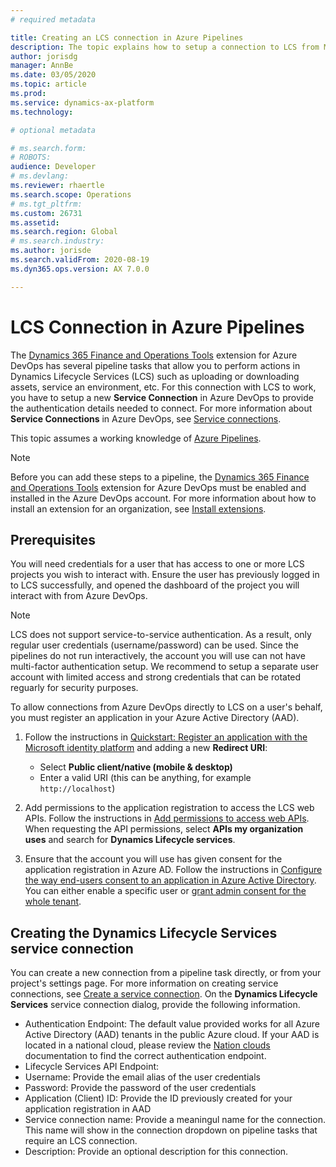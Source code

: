 ```yaml
---
# required metadata

title: Creating an LCS connection in Azure Pipelines
description: The topic explains how to setup a connection to LCS from Microsoft Azure DevOps.
author: jorisdg
manager: AnnBe
ms.date: 03/05/2020
ms.topic: article
ms.prod: 
ms.service: dynamics-ax-platform
ms.technology: 

# optional metadata

# ms.search.form: 
# ROBOTS: 
audience: Developer
# ms.devlang: 
ms.reviewer: rhaertle
ms.search.scope: Operations
# ms.tgt_pltfrm: 
ms.custom: 26731
ms.assetid:
ms.search.region: Global
# ms.search.industry: 
ms.author: jorisde
ms.search.validFrom: 2020-08-19
ms.dyn365.ops.version: AX 7.0.0

---
```


# LCS Connection in Azure Pipelines

The [Dynamics 365 Finance and Operations Tools](https://marketplace.visualstudio.com/items?itemName=Dyn365FinOps.dynamics365-finops-tools) extension for Azure DevOps has several pipeline tasks that allow you to perform actions in Dynamics Lifecycle Services (LCS) such as uploading or downloading assets, service an environment, etc. For this connection with LCS to work, you have to setup a new **Service Connection** in Azure DevOps to provide the authentication details needed to connect. For more information about **Service Connections** in Azure DevOps, see [Service connections](https://docs.microsoft.com/azure/devops/pipelines/library/service-endpoints?view=azure-devops).

This topic assumes a working knowledge of [Azure Pipelines](https://docs.microsoft.com/azure/devops/pipelines/get-started/pipelines-get-started?view=azure-devops).

> [!NOTE]
> Before you can add these steps to a pipeline, the [Dynamics 365 Finance and Operations Tools](https://marketplace.visualstudio.com/items?itemName=Dyn365FinOps.dynamics365-finops-tools) extension for Azure DevOps must be enabled and installed in the Azure DevOps account. For more information about how to install an extension for an organization, see [Install extensions](https://docs.microsoft.com/azure/devops/marketplace/install-extension?view=azure-devops&tabs=browser).

## Prerequisites

You will need credentials for a user that has access to one or more LCS projects you wish to interact with. Ensure the user has previously logged in to LCS successfully, and opened the dashboard of the project you will interact with from Azure DevOps.

> [!NOTE]
> LCS does not support service-to-service authentication. As a result, only regular user credentials (username/password) can be used. Since the pipelines do not run interactively, the account you will use can not have multi-factor authentication setup. We recommend to setup a separate user account with limited access and strong credentials that can be rotated reguarly for security purposes.

To allow connections from Azure DevOps directly to LCS on a user's behalf, you must register an application in your Azure Active Directory (AAD).

1. Follow the instructions in [Quickstart: Register an application with the Microsoft identity platform](https://docs.microsoft.com/azure/active-directory/develop/quickstart-register-app) and adding a new **Redirect URI**:
    - Select **Public client/native (mobile & desktop)**
    - Enter a valid URI (this can be anything, for example `http://localhost`)

2. Add permissions to the application registration to access the LCS web APIs. Follow the instructions in [Add permissions to access web APIs](https://docs.microsoft.com/azure/active-directory/develop/quickstart-configure-app-access-web-apis#add-permissions-to-access-web-apis). When requesting the API permissions, select **APIs my organization uses** and search for **Dynamics Lifecycle services**.

3. Ensure that the account you will use has given consent for the application registration in Azure AD. Follow the instructions in [Configure the way end-users consent to an application in Azure Active Directory](https://docs.microsoft.com/azure/active-directory/manage-apps/configure-user-consent#grant-admin-consent-to-enterprise-apps-in-the-azure-portal). You can either enable a specific user or [grant admin consent for the whole tenant](https://docs.microsoft.com/azure/active-directory/manage-apps/configure-user-consent#grant-admin-consent-to-enterprise-apps-in-the-azure-portal).

## Creating the Dynamics Lifecycle Services service connection

You can create a new connection from a pipeline task directly, or from your project's settings page. For more information on creating service connections, see [Create a service connection](https://docs.microsoft.com/azure/devops/pipelines/library/service-endpoints?view=azure-devops). On the **Dynamics Lifecycle Services** service connection dialog, provide the following information.


- Authentication Endpoint: The default value provided works for all Azure Active Directory (AAD) tenants in the public Azure cloud. If your AAD is located in a national cloud, please review the [Nation clouds](https://docs.microsoft.com/azure/active-directory/develop/authentication-national-cloud) documentation to find the correct authentication endpoint.
- Lifecycle Services API Endpoint: 
- Username: Provide the email alias of the user credentials
- Password: Provide the password of the user credentials
- Application (Client) ID: Provide the ID previously created for your application registration in AAD
- Service connection name: Provide a meaningul name for the connection. This name will show in the connection dropdown on pipeline tasks that require an LCS connection.
- Description: Provide an optional description for this connection.

